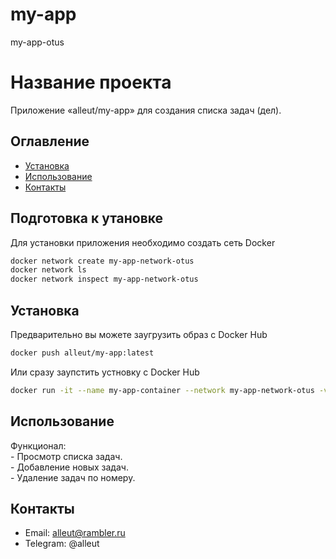 # my-app
my-app-otus
# Название проекта

Приложение «alleut/my-app» для создания списка задач (дел).
## Оглавление

- [Установка](#установка)
- [Использование](#использование)
- [Контакты](#контакты)

## Подготовка к утановке

Для установки приложения необходимо создать сеть Docker

```bash
docker network create my-app-network-otus
docker network ls
docker network inspect my-app-network-otus
```

## Установка
Предварительно вы можете заугрузить образ с Docker Hub

```bash
docker push alleut/my-app:latest
```
Или сразу заупстить устновку с Docker Hub
```bash
docker run -it --name my-app-container --network my-app-network-otus -v todo_data:/data alleut/my-app:1.0 todo
```

## Использование

 Функционал:<br>
    - Просмотр списка задач.<br>
    - Добавление новых задач.<br>
    - Удаление задач по номеру.


## Контакты

- Email: alleut@rambler.ru
- Telegram: @alleut
